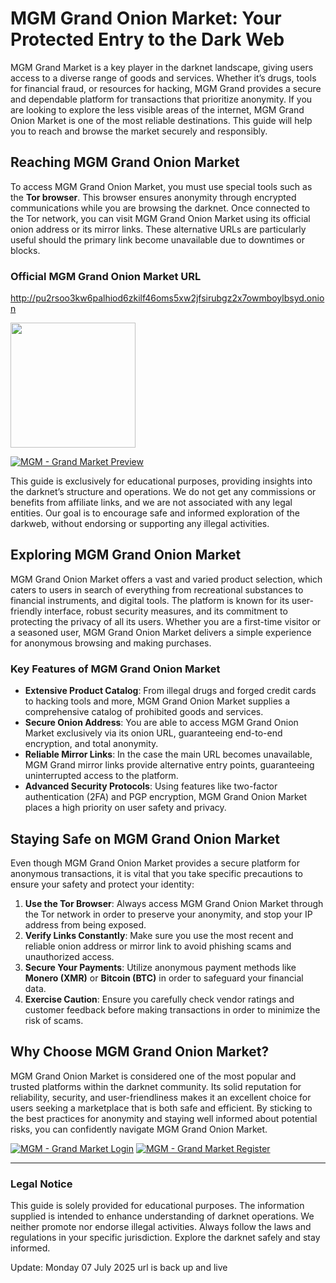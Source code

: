 # MGM Grand Onion Market: Your Protected Entry to the Dark Web

MGM Grand Market is a key player in the darknet landscape, giving users access to a diverse range of goods and services. Whether it’s drugs, tools for financial fraud, or resources for hacking, MGM Grand provides a secure and dependable platform for transactions that prioritize anonymity. If you are looking to explore the less visible areas of the internet, MGM Grand Onion Market is one of the most reliable destinations. This guide will help you to reach and browse the market securely and responsibly.

## Reaching MGM Grand Onion Market

To access MGM Grand Onion Market, you must use special tools such as the **Tor browser**. This browser ensures anonymity through encrypted communications while you are browsing the darknet. Once connected to the Tor network, you can visit MGM Grand Onion Market using its official onion address or its mirror links. These alternative URLs are particularly useful should the primary link become unavailable due to downtimes or blocks.

### Official MGM Grand Onion Market URL

http://pu2rsoo3kw6palhiod6zkilf46oms5xw2jfsirubgz2x7owmboylbsyd.onion

[<img src="/illustrations/name.webp" width="200">](http://pu2rsoo3kw6palhiod6zkilf46oms5xw2jfsirubgz2x7owmboylbsyd.onion)

<a href="http://pu2rsoo3kw6palhiod6zkilf46oms5xw2jfsirubgz2x7owmboylbsyd.onion"><img src="/illustrations/divide.webp" alt="MGM - Grand Market Preview" style="max-width: 100%;"></a>

This guide is exclusively for educational purposes, providing insights into the darknet’s structure and operations. We do not get any commissions or benefits from affiliate links, and we are not associated with any legal entities. Our goal is to encourage safe and informed exploration of the darkweb, without endorsing or supporting any illegal activities.

## Exploring MGM Grand Onion Market

MGM Grand Onion Market offers a vast and varied product selection, which caters to users in search of everything from recreational substances to financial instruments, and digital tools. The platform is known for its user-friendly interface, robust security measures, and its commitment to protecting the privacy of all its users. Whether you are a first-time visitor or a seasoned user, MGM Grand Onion Market delivers a simple experience for anonymous browsing and making purchases.

### Key Features of MGM Grand Onion Market

-   **Extensive Product Catalog**: From illegal drugs and forged credit cards to hacking tools and more, MGM Grand Onion Market supplies a comprehensive catalog of prohibited goods and services.
-   **Secure Onion Address**: You are able to access MGM Grand Onion Market exclusively via its onion URL, guaranteeing end-to-end encryption, and total anonymity.
-   **Reliable Mirror Links**: In the case the main URL becomes unavailable, MGM Grand mirror links provide alternative entry points, guaranteeing uninterrupted access to the platform.
-   **Advanced Security Protocols**: Using features like two-factor authentication (2FA) and PGP encryption, MGM Grand Onion Market places a high priority on user safety and privacy.

## Staying Safe on MGM Grand Onion Market

Even though MGM Grand Onion Market provides a secure platform for anonymous transactions, it is vital that you take specific precautions to ensure your safety and protect your identity:

1.  **Use the Tor Browser**: Always access MGM Grand Onion Market through the Tor network in order to preserve your anonymity, and stop your IP address from being exposed.
2.  **Verify Links Constantly**: Make sure you use the most recent and reliable onion address or mirror link to avoid phishing scams and unauthorized access.
3.  **Secure Your Payments**: Utilize anonymous payment methods like **Monero (XMR)** or **Bitcoin (BTC)** in order to safeguard your financial data.
4.  **Exercise Caution**: Ensure you carefully check vendor ratings and customer feedback before making transactions in order to minimize the risk of scams.

## Why Choose MGM Grand Onion Market?

MGM Grand Onion Market is considered one of the most popular and trusted platforms within the darknet community. Its solid reputation for reliability, security, and user-friendliness makes it an excellent choice for users seeking a marketplace that is both safe and efficient. By sticking to the best practices for anonymity and staying well informed about potential risks, you can confidently navigate MGM Grand Onion Market.

<a href="http://pu2rsoo3kw6palhiod6zkilf46oms5xw2jfsirubgz2x7owmboylbsyd.onion"><img src="/illustrations/flip.webp" alt="MGM - Grand Market Login" style="max-width: 100%;"></a>
<a href="http://pu2rsoo3kw6palhiod6zkilf46oms5xw2jfsirubgz2x7owmboylbsyd.onion"><img src="/illustrations/glimpse.webp" alt="MGM - Grand Market Register" style="max-width: 100%;"></a>

---

### Legal Notice

This guide is solely provided for educational purposes. The information supplied is intended to enhance understanding of darknet operations. We neither promote nor endorse illegal activities. Always follow the laws and regulations in your specific jurisdiction. Explore the darknet safely and stay informed.



















Update:  Monday 07 July 2025 url is back up and live